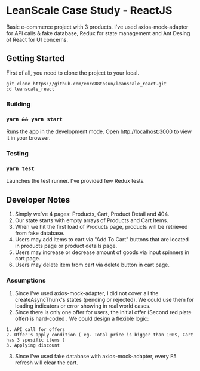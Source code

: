 # LeanScale Case Study - ReactJS

Basic e-commerce project with 3 products. I've used axios-mock-adapter for API calls & fake database, Redux for state management and Ant Desing of React for UI concerns.

## Getting Started

First of all, you need to clone the project to your local.

```
git clone https://github.com/emre88tosun/leanscale_react.git
cd leanscale_react
```

### Building

### `yarn && yarn start`

Runs the app in the development mode.
Open [http://localhost:3000](http://localhost:3000) to view it in your browser.

### Testing

### `yarn test`

Launches the test runner. I've provided few Redux tests.

## Developer Notes

1. Simply we've 4 pages: Products, Cart, Product Detail and 404.
2. Our state starts with empty arrays of Products and Cart Items.
3. When we hit the first load of Products page, products will be retrieved from fake database.
4. Users may add items to cart via "Add To Cart" buttons that are located in products page or product details page.
5. Users may increase or decrease amount of goods via input spinners in cart page.
6. Users may delete item from cart via delete button in cart page.

### Assumptions

1. Since I've used axios-mock-adapter, I did not cover all the createAsyncThunk's states (pending or rejected). We could use them for loading indicators or error showing in real world cases.
2. Since there is only one offer for users, the initial offer (Second red plate offer) is hard-coded . We could design a flexible logic:
```
1. API call for offers
2. Offer's apply condition ( eg. Total price is bigger than 100$, Cart has 3 spesific items )
3. Applying discount
```
3. Since I've used fake database with axios-mock-adapter, every F5 refresh will clear the cart.
